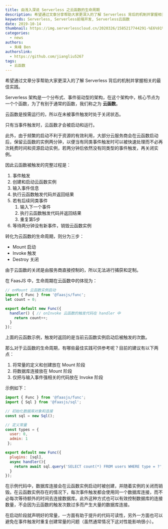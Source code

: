 ```yaml
---
title: 由浅入深说 Serverless 之云函数的生命周期
description: 希望通过文章分享帮助大家更深入的了解 Serverless 背后的机制并掌握相关的最佳实践。
keywords: Serverless, Serverless前端开发, Serverless云函数
date: 2019-10-14
thumbnail: https://img.serverlesscloud.cn/2020326/1585217744291-%E6%91%84%E5%9B%BE%E7%BD%91_400730082_wx.jpg
categories: 
  - news
authors: 
  - 朱峰 Ben
authorslink: 
  - https://github.com/jiangliu5267
tags:
  - 云函数
---
```


希望通过文章分享帮助大家更深入的了解 Serverless 背后的机制并掌握相关的最佳实践。

Serverless 架构是一个分布式、事件驱动型的架构，在这个架构中，核心节点为一个个函数，为了有别于通常的函数，我们称之为 **云函数**。

云函数是按需运行的，所以在未被事件触发时处于关闭状态。

只有当事件触发时，云函数才会被启动和运行。

此外，由于频繁的启动不利于资源的有效利用，大部分云服务商会在云函数启动后，保留云函数的实例两分钟，以便当有同类事件触发时可以被快速处理而不必再次耗费时间和资源启动实例，若两分钟后依然没有同类型的事件触发，再关闭实例。

因此云函数被触发的完整过程是：

1. 事件触发
2. 创建和启动云函数实例
3. 输入事件信息
4. 执行云函数触发代码并返回结果
5. 若有后续同类事件
    1. 输入下一个事件
    2. 执行云函数触发代码并返回结果
    3. 重复第5步
6. 等待两分钟没有新事件，销毁云函数实例

转化为云函数的生命周期，则分为三步：

- Mount 启动
- Invoke 触发
- Destroy 关闭

由于云函数的关闭是由服务商直接控制的，所以无法进行捕获和定制。

在 FaasJS 中，生命周期在云函数中的体现为：

```javascript
// onMount 云函数实例启动
import { Func } from '@faasjs/func';
let count = 0;

export default new Func({
  handler() { // onInvoke 云函数的触发代码在 handler 中
    return count++;
  }
});
```

上面的云函数示例，触发时返回的是当前云函数实例启动后被触发的次数。

那么对于云函数的生命周期，有哪些最佳实践可供参考呢？目前的建议有以下两点：

1. 将常量的定义和创建放在 Mount 阶段
2. 将数据库连接放在 Mount 阶段
3. 仅把与输入事件强相关的代码放在 Invoke 阶段

示例如下：

```javascript
import { Func } from '@faasjs/func';
import { Sql } from '@faasjs/sql';

// 初始化数据库对象和连接
const sql = new Sql();

// 定义常量
const types = {
  user: 0,
  admin: 1
 };

export default new Func({
  plugins: [sql],
  async handler(){
    return await sql.query('SELECT count(*) FROM users WHERE type = ?', [types.user]);
  }
});
```

在示例代码中，数据库连接会在云函数实例启动时被创建，并随着实例的关闭而销毁。在云函数实例存在的情况下，每次事件触发都会使用同一个数据库连接，而不必每次等待额外的时间去连接数据库。此外这种方式也可以有效控制数据库的连接数量，不会因为云函数的触发次数过多而产生大量的数据库连接。

在启动阶段就声明好的常量，一方面有助于提升的代码可读性，另外一方面也可以避免在事件触发时重复创建常量的问题（虽然通常情况下这对性能影响很小）。
